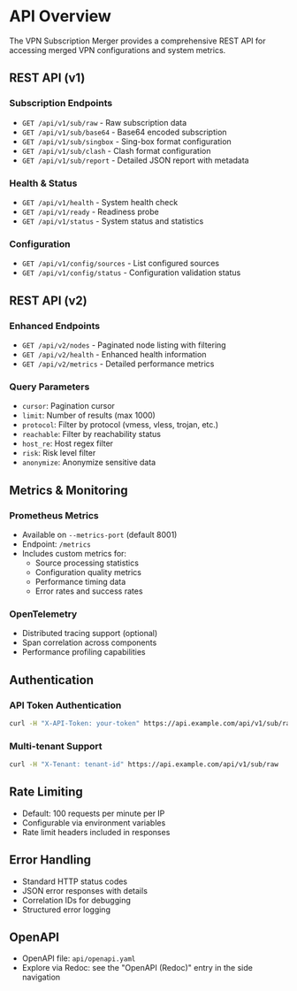 # API Overview

The VPN Subscription Merger provides a comprehensive REST API for accessing merged VPN configurations and system metrics.

## REST API (v1)

### Subscription Endpoints

- `GET /api/v1/sub/raw` - Raw subscription data
- `GET /api/v1/sub/base64` - Base64 encoded subscription
- `GET /api/v1/sub/singbox` - Sing-box format configuration
- `GET /api/v1/sub/clash` - Clash format configuration
- `GET /api/v1/sub/report` - Detailed JSON report with metadata

### Health & Status

- `GET /api/v1/health` - System health check
- `GET /api/v1/ready` - Readiness probe
- `GET /api/v1/status` - System status and statistics

### Configuration

- `GET /api/v1/config/sources` - List configured sources
- `GET /api/v1/config/status` - Configuration validation status

## REST API (v2)

### Enhanced Endpoints

- `GET /api/v2/nodes` - Paginated node listing with filtering
- `GET /api/v2/health` - Enhanced health information
- `GET /api/v2/metrics` - Detailed performance metrics

### Query Parameters

- `cursor`: Pagination cursor
- `limit`: Number of results (max 1000)
- `protocol`: Filter by protocol (vmess, vless, trojan, etc.)
- `reachable`: Filter by reachability status
- `host_re`: Host regex filter
- `risk`: Risk level filter
- `anonymize`: Anonymize sensitive data

## Metrics & Monitoring

### Prometheus Metrics

- Available on `--metrics-port` (default 8001)
- Endpoint: `/metrics`
- Includes custom metrics for:
  - Source processing statistics
  - Configuration quality metrics
  - Performance timing data
  - Error rates and success rates

### OpenTelemetry

- Distributed tracing support (optional)
- Span correlation across components
- Performance profiling capabilities

## Authentication

### API Token Authentication

```bash
curl -H "X-API-Token: your-token" https://api.example.com/api/v1/sub/raw
```

### Multi-tenant Support

```bash
curl -H "X-Tenant: tenant-id" https://api.example.com/api/v1/sub/raw
```

## Rate Limiting

- Default: 100 requests per minute per IP
- Configurable via environment variables
- Rate limit headers included in responses

## Error Handling

- Standard HTTP status codes
- JSON error responses with details
- Correlation IDs for debugging
- Structured error logging

## OpenAPI

- OpenAPI file: `api/openapi.yaml`
- Explore via Redoc: see the "OpenAPI (Redoc)" entry in the side navigation
